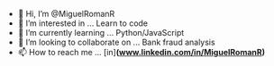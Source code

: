 - 👋 Hi, I’m @MiguelRomanR
- 👀 I’m interested in ... Learn to code
- 🌱 I’m currently learning ... Python/JavaScript
- 💞️ I’m looking to collaborate on ... Bank fraud analysis
- 📫 How to reach me ... [in]**(www.linkedin.com/in/MiguelRomanR)**

<!---
MiguelRomanR/MiguelRomanR is a ✨ special ✨ repository because its `README.md` (this file) appears on your GitHub profile.
You can click the Preview link to take a look at your changes.
--->
